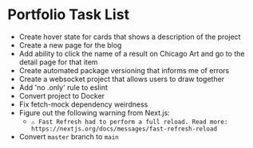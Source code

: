 # Portfolio Task List

- Create hover state for cards that shows a description of the project
- Create a new page for the blog
- Add ability to click the name of a result on Chicago Art and go to the detail page for that item
- Create automated package versioning that informs me of errors
- Create a websocket project that allows users to draw together
- Add 'no .only' rule to eslint
- Convert project to Docker
- Fix fetch-mock dependency weirdness
- Figure out the following warning from Next.js:
  -  `⚠ Fast Refresh had to perform a full reload. Read more: https://nextjs.org/docs/messages/fast-refresh-reload`
- Convert `master` branch to `main`
